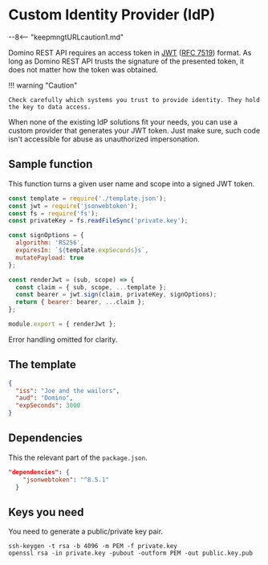 # Custom Identity Provider (IdP)

--8<-- "keepmngtURLcaution1.md"

Domino REST API requires an access token in [JWT](https://jwt.io/) ([RFC 7519](https://tools.ietf.org/html/rfc7519)) format. As long as Domino REST API trusts the signature of the presented token, it does not matter how the token was obtained.

<!-- prettier-ignore -->
!!! warning "Caution"

    Check carefully which systems you trust to provide identity. They hold the key to data access.

When none of the existing IdP solutions fit your needs, you can use a custom provider that generates your JWT token. Just make sure, such code isn't accessible for abuse as unauthorized impersonation.

## Sample function

This function turns a given user name and scope into a signed JWT token.

```js
const template = require('./template.json');
const jwt = require('jsonwebtoken');
const fs = require('fs');
const privateKey = fs.readFileSync('private.key');

const signOptions = {
  algorithm: 'RS256',
  expiresIn: `${template.expSeconds}s`,
  mutatePayload: true
};

const renderJwt = (sub, scope) => {
  const claim = { sub, scope, ...template };
  const bearer = jwt.sign(claim, privateKey, signOptions);
  return { bearer: bearer, ...claim };
};

module.export = { renderJwt };
```

Error handling omitted for clarity.

## The template

```json
{
  "iss": "Joe and the wailors",
  "aud": "Domino",
  "expSeconds": 3000
}
```

## Dependencies

This the relevant part of the `package.json`.

```json
"dependencies": {
    "jsonwebtoken": "^8.5.1"
  }
```

## Keys you need

You need to generate a public/private key pair.

```shell
ssh-keygen -t rsa -b 4096 -m PEM -f private.key
openssl rsa -in private.key -pubout -outform PEM -out public.key.pub
```
